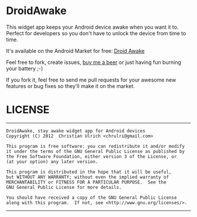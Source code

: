 DroidAwake
===========

This widget app keeps your Android device awake when you want it to. Perfect for developers so you don't have to unlock the device from time to time.

It's available on the Android Market for free: [Droid Awake][1]


Feel free to fork, create issues, [buy me a beer][2] or just having fun burning your battery ;-)

If you fork it, feel free to send me pull requests for your awesome new features or bug fixes so they'll make it on the market.

LICENSE
=======
 ******************************************************************************
	DroidAwake, stay awake widget app for Android devices
	Copyright (C) 2012  Christian Ulrich <chrulri@gmail.com>

	This program is free software: you can redistribute it and/or modify
	it under the terms of the GNU General Public License as published by
	the Free Software Foundation, either version 3 of the License, or
	(at your option) any later version.

	This program is distributed in the hope that it will be useful,
	but WITHOUT ANY WARRANTY; without even the implied warranty of
	MERCHANTABILITY or FITNESS FOR A PARTICULAR PURPOSE.  See the
	GNU General Public License for more details.

	You should have received a copy of the GNU General Public License
	along with this program.  If not, see <http://www.gnu.org/licenses/>.
 ******************************************************************************

[1]: https://play.google.com/store/apps/details?id=com.chrulri.droidawake
[2]: https://www.paypal.com/cgi-bin/webscr?cmd=_donations&business=chrulri@gmail.com&item_name=droidawake
